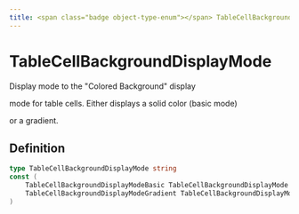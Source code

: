 ```yaml
---
title: <span class="badge object-type-enum"></span> TableCellBackgroundDisplayMode
---
```

# <span class="badge object-type-enum"></span> TableCellBackgroundDisplayMode

Display mode to the "Colored Background" display

mode for table cells. Either displays a solid color (basic mode)

or a gradient.

## Definition

```go
type TableCellBackgroundDisplayMode string
const (
	TableCellBackgroundDisplayModeBasic TableCellBackgroundDisplayMode = "basic"
	TableCellBackgroundDisplayModeGradient TableCellBackgroundDisplayMode = "gradient"
)

```
